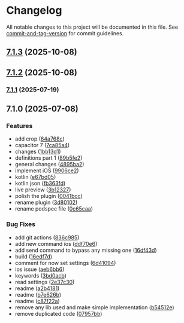 # Changelog

All notable changes to this project will be documented in this file. See [commit-and-tag-version](https://github.com/absolute-version/commit-and-tag-version) for commit guidelines.

## [7.1.3](https://github.com/Cap-go/ricoh360-camera-plugin/compare/7.1.2...7.1.3) (2025-10-08)

## [7.1.2](https://github.com/Cap-go/ricoh360-camera-plugin/compare/7.1.1...7.1.2) (2025-10-08)

### [7.1.1](https://github.com/Cap-go/ricoh360-camera-plugin/compare/7.1.0...7.1.1) (2025-07-19)

## 7.1.0 (2025-07-08)


### Features

* add crop ([64a768c](https://github.com/Cap-go/ricoh360-camera-plugin/commit/64a768c81a8a2ce92003d5210d39c2e186581ed9))
* capacitor 7 ([7ca85a4](https://github.com/Cap-go/ricoh360-camera-plugin/commit/7ca85a422de1628ea4a8a95784d6f24ed66cc159))
* changes ([1bb13d1](https://github.com/Cap-go/ricoh360-camera-plugin/commit/1bb13d1b364f2f08f9bc49e4d62d356e146f7508))
* definitions part 1 ([89b5fe2](https://github.com/Cap-go/ricoh360-camera-plugin/commit/89b5fe2a79d08df696cf1a861120fac24f83f15d))
* general changes ([4895ba2](https://github.com/Cap-go/ricoh360-camera-plugin/commit/4895ba28db04d20eec046d97931fab1c0c3f020b))
* implement iOS ([9906ce2](https://github.com/Cap-go/ricoh360-camera-plugin/commit/9906ce26a13cbf2fdea0c8a21c04d78e2a0564ab))
* kotlin ([e67bd05](https://github.com/Cap-go/ricoh360-camera-plugin/commit/e67bd059278e3388b01a0b27bf5fe2fae3f729cf))
* kotlin json ([fb363fd](https://github.com/Cap-go/ricoh360-camera-plugin/commit/fb363fd1c188c324afca60cceafca828419e2453))
* live preview ([3b12327](https://github.com/Cap-go/ricoh360-camera-plugin/commit/3b1232783a6b501f4cbb366992133f9fdf4f4fa4))
* polish the plugin ([0041bcc](https://github.com/Cap-go/ricoh360-camera-plugin/commit/0041bccb0fd3cbb90f3eca99c4305b747b060234))
* rename plugin ([3d80102](https://github.com/Cap-go/ricoh360-camera-plugin/commit/3d801026af72ad63f2696ebf175805cc6d14d5b9))
* rename podspec file ([0c65caa](https://github.com/Cap-go/ricoh360-camera-plugin/commit/0c65caa1c5bb411be331411b1db60f1e23beaefe))


### Bug Fixes

* add git actions ([836c985](https://github.com/Cap-go/ricoh360-camera-plugin/commit/836c9854ef82242846d67c7d99135d09ed5bdef4))
* add new command ios ([ddf70e6](https://github.com/Cap-go/ricoh360-camera-plugin/commit/ddf70e61e4c620616a8ecac74fe55463ee50fa53))
* add send command to bypass any missing one ([16df43d](https://github.com/Cap-go/ricoh360-camera-plugin/commit/16df43d5a8af25aa3810b3de6d6d1d90a5c9b582))
* build ([16edf7d](https://github.com/Cap-go/ricoh360-camera-plugin/commit/16edf7d4a33ac4ac03692b3b4e6b3255668c5dcc))
* comment for now set settings ([6d41094](https://github.com/Cap-go/ricoh360-camera-plugin/commit/6d410949d938f9eb1c4aa64de317518e81428b93))
* ios issue ([aeb6bb6](https://github.com/Cap-go/ricoh360-camera-plugin/commit/aeb6bb600590fb03be2675f737be85583667a221))
* keywords ([3bd0acb](https://github.com/Cap-go/ricoh360-camera-plugin/commit/3bd0acbab3b978e4dd93739eb88dc646cb504649))
* read settings ([2e37c30](https://github.com/Cap-go/ricoh360-camera-plugin/commit/2e37c30fc8b592ff8feaa32ee7a5018c02b74796))
* readme ([a2b4181](https://github.com/Cap-go/ricoh360-camera-plugin/commit/a2b41819d851073a8a6b741bf1f242663c792ecc))
* readme ([b7e626b](https://github.com/Cap-go/ricoh360-camera-plugin/commit/b7e626b5c32cd698939499b146aa97754d6d8291))
* readme ([c87f22a](https://github.com/Cap-go/ricoh360-camera-plugin/commit/c87f22a8b06eec21a542b12cbc5505e281cc693f))
* remove any lib used and make simple implementation ([b54512e](https://github.com/Cap-go/ricoh360-camera-plugin/commit/b54512e226877d1367597d07534e7d5d6179e937))
* remove duplicated code ([07957bb](https://github.com/Cap-go/ricoh360-camera-plugin/commit/07957bb313d08c6783170c9508ed7d8b7a04eb34))
